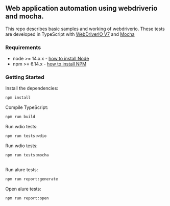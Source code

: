 ## Web application automation using webdriverio and mocha.

This repo describes basic samples and working of webdriverio.
These tests are developed in TypeScript with [WebDriverIO V7](http://webdriver.io/) and [Mocha](https://mochajs.org/)

### Requirements

-   node >= 14.x.x - [how to install Node](https://nodejs.org/en/download/)
-   npm >= 6.14.x - [how to install NPM](https://www.npmjs.com/get-npm)

### Getting Started

Install the dependencies:

```bash
npm install
```
Compile TypeScript:

```bash
npm run build
```
Run wdio tests:

```bash
npm run tests:wdio
```
Run wdio tests:

```bash
npm run tests:mocha
 
```

Run alure tests:

```bash
npm run report:generate
```


Open alure tests:

```bash
npm run report:open
```
